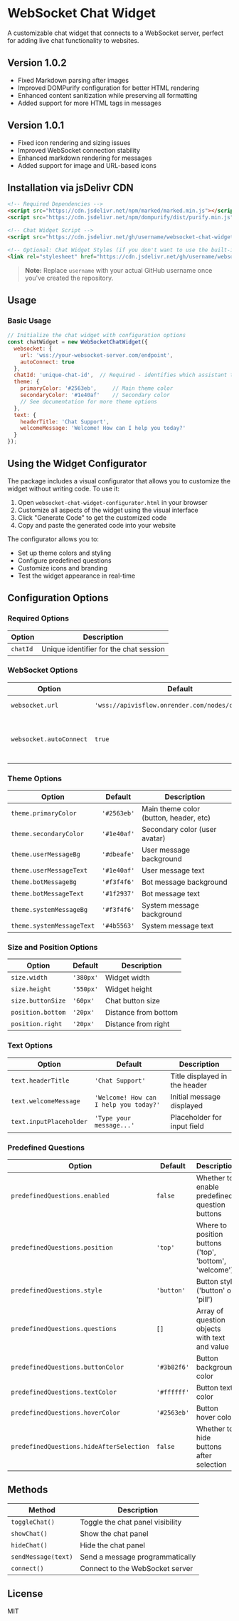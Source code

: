 # WebSocket Chat Widget

A customizable chat widget that connects to a WebSocket server, perfect for adding live chat functionality to websites.

## Version 1.0.2
- Fixed Markdown parsing after images
- Improved DOMPurify configuration for better HTML rendering
- Enhanced content sanitization while preserving all formatting
- Added support for more HTML tags in messages

## Version 1.0.1
- Fixed icon rendering and sizing issues
- Improved WebSocket connection stability
- Enhanced markdown rendering for messages
- Added support for image and URL-based icons

## Installation via jsDelivr CDN

```html
<!-- Required Dependencies -->
<script src="https://cdn.jsdelivr.net/npm/marked/marked.min.js"></script>
<script src="https://cdn.jsdelivr.net/npm/dompurify/dist/purify.min.js"></script>

<!-- Chat Widget Script -->
<script src="https://cdn.jsdelivr.net/gh/username/websocket-chat-widget@1.0.2/dist/websocket-chat-widget.min.js"></script>

<!-- Optional: Chat Widget Styles (if you don't want to use the built-in styles) -->
<link rel="stylesheet" href="https://cdn.jsdelivr.net/gh/username/websocket-chat-widget@1.0.2/dist/websocket-chat-widget.css">
```

> **Note:** Replace `username` with your actual GitHub username once you've created the repository.

## Usage

### Basic Usage

```javascript
// Initialize the chat widget with configuration options
const chatWidget = new WebSocketChatWidget({
  websocket: {
    url: 'wss://your-websocket-server.com/endpoint',
    autoConnect: true
  },
  chatId: 'unique-chat-id',  // Required - identifies which assistant to use
  theme: {
    primaryColor: '#2563eb',     // Main theme color
    secondaryColor: '#1e40af'    // Secondary color
    // See documentation for more theme options
  },
  text: {
    headerTitle: 'Chat Support',
    welcomeMessage: 'Welcome! How can I help you today?'
  }
});
```

## Using the Widget Configurator

The package includes a visual configurator that allows you to customize the widget without writing code. To use it:

1. Open `websocket-chat-widget-configurator.html` in your browser
2. Customize all aspects of the widget using the visual interface
3. Click "Generate Code" to get the customized code
4. Copy and paste the generated code into your website

The configurator allows you to:
- Set up theme colors and styling
- Configure predefined questions
- Customize icons and branding
- Test the widget appearance in real-time

## Configuration Options

### Required Options

| Option | Description |
|--------|-------------|
| `chatId` | Unique identifier for the chat session |

### WebSocket Options

| Option | Default | Description |
|--------|---------|-------------|
| `websocket.url` | `'wss://apivisflow.onrender.com/nodes/chatagent'` | WebSocket server URL |
| `websocket.autoConnect` | `true` | Whether to automatically connect when initialized |

### Theme Options

| Option | Default | Description |
|--------|---------|-------------|
| `theme.primaryColor` | `'#2563eb'` | Main theme color (button, header, etc) |
| `theme.secondaryColor` | `'#1e40af'` | Secondary color (user avatar) |
| `theme.userMessageBg` | `'#dbeafe'` | User message background |
| `theme.userMessageText` | `'#1e40af'` | User message text |
| `theme.botMessageBg` | `'#f3f4f6'` | Bot message background |
| `theme.botMessageText` | `'#1f2937'` | Bot message text |
| `theme.systemMessageBg` | `'#f3f4f6'` | System message background |
| `theme.systemMessageText` | `'#4b5563'` | System message text |

### Size and Position Options

| Option | Default | Description |
|--------|---------|-------------|
| `size.width` | `'380px'` | Widget width |
| `size.height` | `'550px'` | Widget height |
| `size.buttonSize` | `'60px'` | Chat button size |
| `position.bottom` | `'20px'` | Distance from bottom |
| `position.right` | `'20px'` | Distance from right |

### Text Options

| Option | Default | Description |
|--------|---------|-------------|
| `text.headerTitle` | `'Chat Support'` | Title displayed in the header |
| `text.welcomeMessage` | `'Welcome! How can I help you today?'` | Initial message displayed |
| `text.inputPlaceholder` | `'Type your message...'` | Placeholder for input field |

### Predefined Questions

| Option | Default | Description |
|--------|---------|-------------|
| `predefinedQuestions.enabled` | `false` | Whether to enable predefined question buttons |
| `predefinedQuestions.position` | `'top'` | Where to position buttons ('top', 'bottom', 'welcome') |
| `predefinedQuestions.style` | `'button'` | Button style ('button' or 'pill') |
| `predefinedQuestions.questions` | `[]` | Array of question objects with text and value |
| `predefinedQuestions.buttonColor` | `'#3b82f6'` | Button background color |
| `predefinedQuestions.textColor` | `'#ffffff'` | Button text color |
| `predefinedQuestions.hoverColor` | `'#2563eb'` | Button hover color |
| `predefinedQuestions.hideAfterSelection` | `false` | Whether to hide buttons after selection |

## Methods

| Method | Description |
|--------|-------------|
| `toggleChat()` | Toggle the chat panel visibility |
| `showChat()` | Show the chat panel |
| `hideChat()` | Hide the chat panel |
| `sendMessage(text)` | Send a message programmatically |
| `connect()` | Connect to the WebSocket server |

## License

MIT

